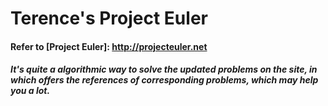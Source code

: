 # Terence's Project Euler

#### Refer to [Project Euler]: http://projecteuler.net ####

##### It's quite a algorithmic way to solve the updated problems on the site, in which offers the references of corresponding problems, which may help you a lot. #####
